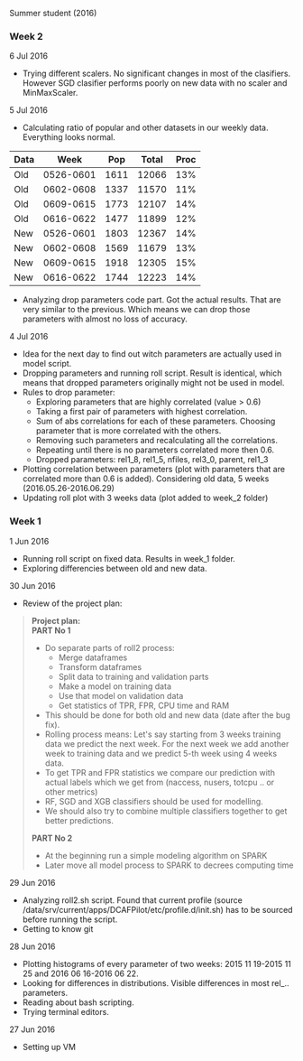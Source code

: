 Summer student (2016)

### Week 2

6 Jul 2016

- Trying different scalers. No significant changes in most of the clasifiers. However SGD clasifier performs poorly on new data with no scaler and MinMaxScaler.

5 Jul 2016

- Calculating ratio of popular and other datasets in our weekly data. Everything looks normal. 

| Data | Week      | Pop  | Total | Proc |
|------|-----------|------|-------|------|
| Old  | 0526-0601 | 1611 | 12066 | 13%  |
| Old  | 0602-0608 | 1337 | 11570 | 11%  |
| Old  | 0609-0615 | 1773 | 12107 | 14%  |
| Old  | 0616-0622 | 1477 | 11899 | 12%  |
| New  | 0526-0601 | 1803 | 12367 | 14%  |
| New  | 0602-0608 | 1569 | 11679 | 13%  |
| New  | 0609-0615 | 1918 | 12305 | 15%  |
| New  | 0616-0622 | 1744 | 12223 | 14%  |

- Analyzing drop parameters code part. Got the actual results. That are very similar to the previous. Which means we can drop those parameters with almost no loss of accuracy.

4 Jul 2016

- Idea for the next day to find out witch parameters are actually used in model script.
- Dropping parameters and running roll script. Result is identical, which means that dropped parameters originally might not be used in model.
- Rules to drop parameter:
  - Exploring parameters that are highly correlated (value > 0.6)
  - Taking a first pair of parameters with highest correlation. 
  - Sum of abs correlations for each of these parameters. Choosing parameter that is more correlated with the others.
  - Removing such parameters and recalculating all the correlations.
  - Repeating until there is no parameters correlated more then 0.6.
  - Dropped parameters: rel1_8, rel1_5, nfiles, rel3_0, parent, rel1_3
- Plotting correlation between parameters (plot with parameters that are correlated more than 0.6 is added). 
Considering old data, 5 weeks (2016.05.26-2016.06.29)
- Updating roll plot with 3 weeks data (plot added to week_2 folder)

### Week 1

1 Jun 2016

- Running roll script on fixed data. Results in week_1 folder. 
- Exploring differencies between old and new data.

30 Jun 2016

- Review of the project plan:

> **Project plan:**  
> **PART No 1**
> - Do separate parts of roll2 process:
>   - Merge dataframes
>   - Transform dataframes 
>   - Split data to training and validation parts
>   - Make a model on training data
>   - Use that model on validation data
>   - Get statistics of TPR, FPR, CPU time and RAM  
> - This should be done for both old and new data (date after the bug fix).
> - Rolling process means: Let's say starting from 3 weeks training data we predict the next week. For the next week we add another week to training data and we predict 5-th week using 4 weeks data.
> -  To get TPR and FPR statistics we compare our prediction with actual labels which we get from (naccess, nusers, totcpu .. or other metrics)
> - RF, SGD and XGB classifiers should be used for modelling. 
> - We should also try to combine multiple classifiers together to get better predictions.
> 
> **PART No 2**  
> - At the beginning  run a simple modeling algorithm on SPARK
> - Later move all model process to SPARK to decrees computing time

29 Jun 2016

- Analyzing roll2.sh script. Found that current profile (source /data/srv/current/apps/DCAFPilot/etc/profile.d/init.sh) has to be sourced before running the script.
- Getting to know git


28 Jun 2016

- Plotting histograms of every parameter of two weeks: 2015 11 19-2015 11 25 and 2016 06 16-2016 06 22.
- Looking for differences in distributions. Visible differences in most rel_.. parameters.
- Reading about bash scripting. 
- Trying terminal editors.

27 Jun 2016  

- Setting up VM

